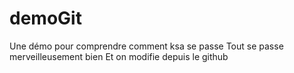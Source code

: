 # demoGit
Une démo pour comprendre comment ksa se passe
Tout se passe merveilleusement bien
Et on modifie depuis le github
